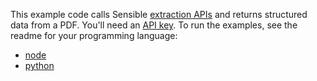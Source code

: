 This example code calls Sensible [extraction APIs](https://docs.sensible.so/reference#extract-data-from-a-document) and returns structured data from a PDF. You'll need an [API key](https://www.sensible.so/get-early-access). To run the examples, see the readme for your programming language: 

- [node](./node)
- [python](./python)

